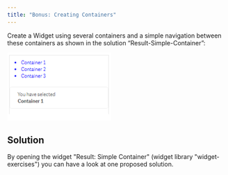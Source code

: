 ```yaml
---
title: "Bonus: Creating Containers"
---
```


Create a Widget using several containers and a simple navigation between these containers as shown in the solution “Result-Simple-Container”:

![](images/result.png)

## Solution

By opening the widget "Result: Simple Container" (widget library "widget-exercises") you can have a look at one proposed solution.
